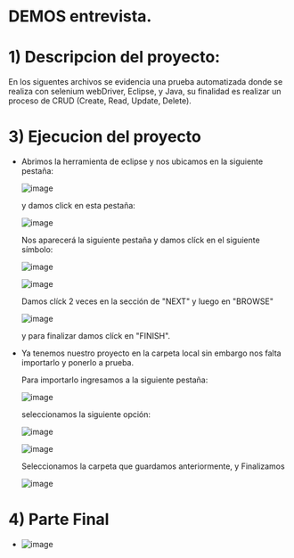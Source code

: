 # DEMOS entrevista.


# 1) Descripcion del proyecto:

En los siguentes archivos se evidencia una prueba automatizada donde se realiza con 
selenium webDriver, Eclipse, y Java, su finalidad es realizar un proceso de CRUD (Create, Read, Update, Delete).



# 3) Ejecucion del proyecto

   - Abrimos la herramienta de eclipse y nos ubicamos en la siguiente pestaña: 
   
     ![image](https://user-images.githubusercontent.com/95291737/201441034-2e1d00c0-9c50-4c93-a7dc-a47f520e38e5.png)
     
     y damos click en esta pestaña:
     
     ![image](https://user-images.githubusercontent.com/95291737/201441192-e1f40f1e-6674-4259-a2b6-efa1ebbb6420.png)
     
     Nos aparecerá la siguiente pestaña y damos clíck en el siguiente símbolo:
     
     ![image](https://user-images.githubusercontent.com/95291737/201441818-a239957f-a08f-4619-8d78-f31a375a2d4b.png)
     
     ![image](https://user-images.githubusercontent.com/95291737/201442449-7806d0ec-bebd-48b8-83e0-ffc2f49ded48.png)
     
     Damos clíck 2 veces en la sección de "NEXT" y luego en "BROWSE"
     
     ![image](https://user-images.githubusercontent.com/95291737/201443601-a58a58c4-8c90-4185-b024-85fdbe3ae14e.png)
     
     y para finalizar damos clíck en "FINISH".
     
  - Ya tenemos nuestro proyecto en la carpeta local sin embargo nos falta importarlo y ponerlo a prueba.
  
    Para importarlo ingresamos a la siguiente pestaña:
    
    ![image](https://user-images.githubusercontent.com/95291737/201444155-fc6f7961-2436-4dd6-89b9-568be774b88c.png)
    
    seleccionamos la siguiente opción:
    
    ![image](https://user-images.githubusercontent.com/95291737/201444636-3913b8d9-68d7-481e-b87f-f9b18eb433be.png)
    
    ![image](https://user-images.githubusercontent.com/95291737/201444755-09f12afe-7a76-407b-a170-8af3f29df028.png)
    
    Seleccionamos la carpeta que guardamos anteriormente, y Finalizamos
    
    ![image](https://user-images.githubusercontent.com/95291737/201444974-2a629a10-603c-46b1-82f0-f63514875e23.png)
    
# 4) Parte Final 

   - ![image](https://user-images.githubusercontent.com/95291737/201445220-ca413bba-108e-42ec-b2a8-97b6e4fcf028.png)

    
    






     
     




   
   


   



   

   
   
   



